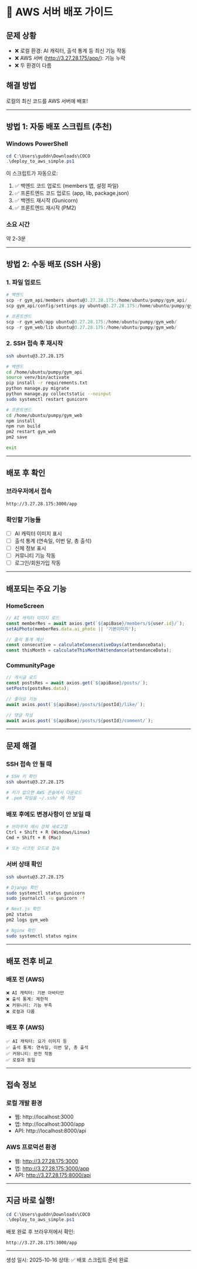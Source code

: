 # 🚀 AWS 서버 배포 가이드

## 문제 상황
- ❌ 로컬 환경: AI 캐릭터, 출석 통계 등 최신 기능 작동
- ❌ AWS 서버 (http://3.27.28.175/app/): 기능 누락
- ❌ 두 환경이 다름

## 해결 방법
로컬의 최신 코드를 AWS 서버에 배포!

---

## 방법 1: 자동 배포 스크립트 (추천)

### Windows PowerShell
```powershell
cd C:\Users\guddn\Downloads\COCO
.\deploy_to_aws_simple.ps1
```

이 스크립트가 자동으로:
1. ✅ 백엔드 코드 업로드 (members 앱, 설정 파일)
2. ✅ 프론트엔드 코드 업로드 (app, lib, package.json)
3. ✅ 백엔드 재시작 (Gunicorn)
4. ✅ 프론트엔드 재시작 (PM2)

### 소요 시간
약 2-3분

---

## 방법 2: 수동 배포 (SSH 사용)

### 1. 파일 업로드
```powershell
# 백엔드
scp -r gym_api/members ubuntu@3.27.28.175:/home/ubuntu/pumpy/gym_api/
scp gym_api/config/settings.py ubuntu@3.27.28.175:/home/ubuntu/pumpy/gym_api/config/

# 프론트엔드
scp -r gym_web/app ubuntu@3.27.28.175:/home/ubuntu/pumpy/gym_web/
scp -r gym_web/lib ubuntu@3.27.28.175:/home/ubuntu/pumpy/gym_web/
```

### 2. SSH 접속 후 재시작
```bash
ssh ubuntu@3.27.28.175

# 백엔드
cd /home/ubuntu/pumpy/gym_api
source venv/bin/activate
pip install -r requirements.txt
python manage.py migrate
python manage.py collectstatic --noinput
sudo systemctl restart gunicorn

# 프론트엔드
cd /home/ubuntu/pumpy/gym_web
npm install
npm run build
pm2 restart gym_web
pm2 save

exit
```

---

## 배포 후 확인

### 브라우저에서 접속
```
http://3.27.28.175:3000/app
```

### 확인할 기능들
- [ ] AI 캐릭터 이미지 표시
- [ ] 출석 통계 (연속일, 이번 달, 총 출석)
- [ ] 신체 정보 표시
- [ ] 커뮤니티 기능 작동
- [ ] 로그인/회원가입 작동

---

## 배포되는 주요 기능

### HomeScreen
```typescript
// AI 캐릭터 이미지 로드
const memberRes = await axios.get(`${apiBase}/members/${user.id}/`);
setAiPhoto(memberRes.data.ai_photo || '기본이미지');

// 출석 통계 계산
const consecutive = calculateConsecutiveDays(attendanceData);
const thisMonth = calculateThisMonthAttendance(attendanceData);
```

### CommunityPage
```typescript
// 게시글 로드
const postsRes = await axios.get(`${apiBase}/posts/`);
setPosts(postsRes.data);

// 좋아요 기능
await axios.post(`${apiBase}/posts/${postId}/like/`);

// 댓글 작성
await axios.post(`${apiBase}/posts/${postId}/comment/`);
```

---

## 문제 해결

### SSH 접속 안 될 때
```bash
# SSH 키 확인
ssh ubuntu@3.27.28.175

# 키가 없으면 AWS 콘솔에서 다운로드
# .pem 파일을 ~/.ssh/ 에 저장
```

### 배포 후에도 변경사항이 안 보일 때
```bash
# 브라우저 캐시 강제 새로고침
Ctrl + Shift + R (Windows/Linux)
Cmd + Shift + R (Mac)

# 또는 시크릿 모드로 접속
```

### 서버 상태 확인
```bash
ssh ubuntu@3.27.28.175

# Django 확인
sudo systemctl status gunicorn
sudo journalctl -u gunicorn -f

# Next.js 확인
pm2 status
pm2 logs gym_web

# Nginx 확인
sudo systemctl status nginx
```

---

## 배포 전후 비교

### 배포 전 (AWS)
```
❌ AI 캐릭터: 기본 아바타만
❌ 출석 통계: 제한적
❌ 커뮤니티: 기능 부족
❌ 로컬과 다름
```

### 배포 후 (AWS)
```
✅ AI 캐릭터: 요가 이미지 등
✅ 출석 통계: 연속일, 이번 달, 총 출석
✅ 커뮤니티: 완전 작동
✅ 로컬과 동일
```

---

## 접속 정보

### 로컬 개발 환경
- 웹: http://localhost:3000
- 앱: http://localhost:3000/app
- API: http://localhost:8000/api

### AWS 프로덕션 환경
- 웹: http://3.27.28.175:3000
- 앱: http://3.27.28.175:3000/app
- API: http://3.27.28.175:8000/api

---

## 지금 바로 실행!

```powershell
cd C:\Users\guddn\Downloads\COCO
.\deploy_to_aws_simple.ps1
```

배포 완료 후 브라우저에서 확인:
```
http://3.27.28.175:3000/app
```

---

생성 일시: 2025-10-16
상태: ✅ 배포 스크립트 준비 완료






